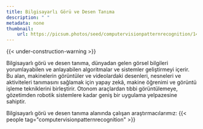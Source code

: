 ```yaml
---
title: Bilgisayarlı Görü ve Desen Tanıma
description: " "
metadata: none
thumbnail: 
    url: https://picsum.photos/seed/computervisionpatternrecognition/1400
---
```


{{< under-construction-warning >}}

Bilgisayarlı görü ve desen tanıma, dünyadan gelen görsel bilgileri yorumlayabilen ve anlayabilen algoritmalar ve sistemler geliştirmeyi içerir. Bu alan, makinelerin görüntüler ve videolardaki desenleri, nesneleri ve aktiviteleri tanımasını sağlamak için yapay zekâ, makine öğrenimi ve görüntü işleme tekniklerini birleştirir. Otonom araçlardan tıbbi görüntülemeye, gözetimden robotik sistemlere kadar geniş bir uygulama yelpazesine sahiptir.

Bilgisayarlı görü ve desen tanıma alanında çalışan araştırmacılarımız:
{{< people tag="computervisionpatternrecognition" >}}
